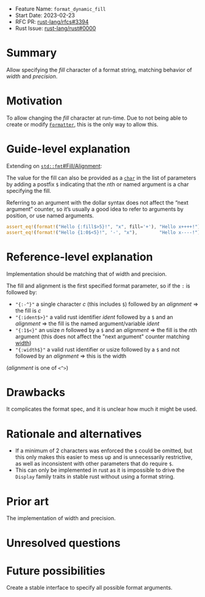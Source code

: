 - Feature Name: `format_dynamic_fill`
- Start Date: 2023-02-23
- RFC PR: [rust-lang/rfcs#3394](https://github.com/rust-lang/rfcs/pull/3394)
- Rust Issue: [rust-lang/rust#0000](https://github.com/rust-lang/rust/issues/0000)

# Summary
[summary]: #summary

Allow specifying the *fill* character of a format string, matching behavior of *width* and *precision*.

# Motivation
[motivation]: #motivation

To allow changing the *fill* character at run-time. Due to not being able to create or modify [`Formatter`](https://doc.rust-lang.org/std/fmt/struct.Formatter.html), this is the only way to allow this.

# Guide-level explanation
[guide-level-explanation]: #guide-level-explanation

Extending on [`std::fmt`#Fill/Alignment](https://doc.rust-lang.org/std/fmt/index.html#fillalignment):

The value for the fill can also be provided as a [`char`](https://doc.rust-lang.org/std/primitive.char.html) in the list of parameters by adding a postfix `$` indicating that the *n*th or named argument is a char specifying the fill.

Referring to an argument with the dollar syntax does not affect the “next argument” counter, so it’s usually a good idea to refer to arguments by position, or use named arguments.

```rs
assert_eq!(format!("Hello {:fill$>5}!", "x", fill='+'), "Hello x++++!");
assert_eq!(format!("Hello {1:0$<5}!", '-', "x"),        "Hello x----!");
```

# Reference-level explanation
[reference-level-explanation]: #reference-level-explanation

Implementation should be matching that of width and precision.

The fill and alignment is the first specified format parameter, so if the `:` is followed by:
- `"{:-^}"` a single character *c* (this includes `$`) followed by an *alignment* ⇒ the fill is *c*
- `"{:ident$>}"` a valid rust identifier *ident* followed by a `$` and an *alignment* ⇒ the fill is the named argument/variable *ident*
- `"{:1$<}"` an usize *n* followed by a `$` and an *alignment* ⇒ the fill is the *n*th argument (this does not affect the "next argument" counter matching [width](https://doc.rust-lang.org/std/fmt/index.html#width))
- `"{:width$}"` a valid rust identifier or usize followed by a `$` and not followed by an *alignment* ⇒ this is the width

(*alignment* is one of `<^>`)

# Drawbacks
[drawbacks]: #drawbacks

It complicates the format spec, and it is unclear how much it might be used.

# Rationale and alternatives
[rationale-and-alternatives]: #rationale-and-alternatives

- If a minimum of 2 characters was enforced the `$` could be omitted, but this only makes this easier to mess up and is unnecessarily restrictive, as well as inconsistent with other parameters that do require `$`.
- This can only be implemented in rust as it is impossible to drive the `Display` family traits in stable rust without using a format string.

# Prior art
[prior-art]: #prior-art

The implementation of width and precision.

# Unresolved questions
[unresolved-questions]: #unresolved-questions

# Future possibilities
[future-possibilities]: #future-possibilities

Create a stable interface to specify all possible format arguments.
